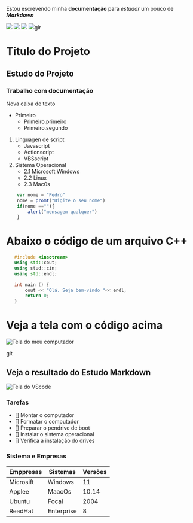 Estou escrevendo minha **documentação** para *estudar* um
pouco de ***Markdown*** 

![](https://img.shields.io/badge/estudo-markdown-green)
![](https://img.shields.io/badge/vers%C3%A3o-1.0.0.1-orange)
![](https://img.shields.io/badge/javascript-bedge-red)
![](https://img.shields.io/badge/Gabriela-blue?logo=github&style=social)gir
# Titulo do Projeto
## Estudo do Projeto
### Trabalho com **documentação**

Nova caixa de texto
* Primeiro 
    * Primeiro.primeiro
    * Primeiro.segundo
1. Linguagen de script
     * Javascript
     * Actionscript
     * VBSscript
2. Sistema Operacional
    - 2.1 Microsoft Windows
    - 2.2 Linux
    - 2.3 Mac0s

 ``` javascript
     var nome = "Pedro"
     nome = promt("Digite o seu nome")
     if(nome ==""){
         alert("mensagem qualquer")
     }
```

# Abaixo o código de um arquivo C++

```c++
   #include <insotream>
   using std::cout;
   using stud::cin;
   using std::endl;

   int main () {
       cout << "Olá. Seja bem-vindo "<< endl;
       return 0;
   } 

```
# Veja a tela com o código acima
![Tela do meu computador](https://images.unsplash.com/photo-1488590528505-98d2b5aba04b?ixid=MnwxMjA3fDB8MHxwaG90by1wYWdlfHx8fGVufDB8fHx8&ixlib=rb-1.2.1&auto=format&fit=crop&w=1050&q=80)

git 

##  Veja o resultado do Estudo Markdown
![Tela do VScode](Capitura.png)

### Tarefas

- [] Montar o computador
- [] Formatar o computador
- [] Preparar o pendrive de boot
- [] Instalar o sistema operacional
- [] Verifica a instalação do  drives

### Sistema e Empresas

Emppresas| Sistemas | Versões
---------|----------|--------
Microsift|Windows  | 11
Applee|MaacOs|10.14
Ubuntu|Focal|2004
ReadHat|Enterprise| 8